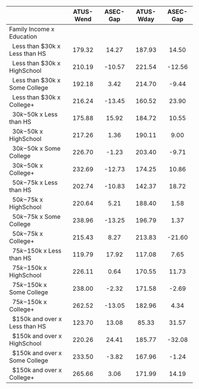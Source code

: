 
|                      |    ATUS-Wend |     ASEC-Gap |    ATUS-Wday |     ASEC-Gap |
| -------------------- | :----------: | :----------: | :----------: | :----------: |
| Family Income x Education |              |              |              |              |
| &nbsp;&nbsp;Less than $30k x Less than HS |       179.32 |        14.27 |       187.93 |        14.50 |
| &nbsp;&nbsp;Less than $30k x HighSchool |       210.19 |       -10.57 |       221.54 |       -12.56 |
| &nbsp;&nbsp;Less than $30k x Some College |       192.18 |         3.42 |       214.70 |        -9.44 |
| &nbsp;&nbsp;Less than $30k x College+ |       216.24 |       -13.45 |       160.52 |        23.90 |
| &nbsp;&nbsp;$30k-$50k x Less than HS |       175.88 |        15.92 |       184.72 |        10.55 |
| &nbsp;&nbsp;$30k-$50k x HighSchool |       217.26 |         1.36 |       190.11 |         9.00 |
| &nbsp;&nbsp;$30k-$50k x Some College |       226.70 |        -1.23 |       203.40 |        -9.71 |
| &nbsp;&nbsp;$30k-$50k x College+ |       232.69 |       -12.73 |       174.25 |        10.86 |
| &nbsp;&nbsp;$50k-$75k x Less than HS |       202.74 |       -10.83 |       142.37 |        18.72 |
| &nbsp;&nbsp;$50k-$75k x HighSchool |       220.64 |         5.21 |       188.40 |         1.58 |
| &nbsp;&nbsp;$50k-$75k x Some College |       238.96 |       -13.25 |       196.79 |         1.37 |
| &nbsp;&nbsp;$50k-$75k x College+ |       215.43 |         8.27 |       213.83 |       -21.60 |
| &nbsp;&nbsp;$75k-$150k x Less than HS |       119.79 |        17.92 |       117.08 |         7.65 |
| &nbsp;&nbsp;$75k-$150k x HighSchool |       226.11 |         0.64 |       170.55 |        11.73 |
| &nbsp;&nbsp;$75k-$150k x Some College |       238.00 |        -2.32 |       171.58 |        -2.69 |
| &nbsp;&nbsp;$75k-$150k x College+ |       262.52 |       -13.05 |       182.96 |         4.34 |
| &nbsp;&nbsp;$150k and over x Less than HS |       123.70 |        13.08 |        85.33 |        31.57 |
| &nbsp;&nbsp;$150k and over x HighSchool |       220.26 |        24.41 |       185.77 |       -32.08 |
| &nbsp;&nbsp;$150k and over x Some College |       233.50 |        -3.82 |       167.96 |        -1.24 |
| &nbsp;&nbsp;$150k and over x College+ |       265.66 |         3.06 |       171.99 |        14.19 |

